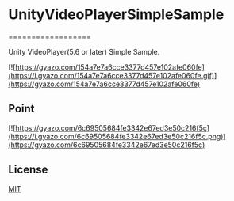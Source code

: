 # UnityVideoPlayerSimpleSample
==================

Unity VideoPlayer(5.6 or later) Simple Sample.

[![https://gyazo.com/154a7e7a6cce3377d457e102afe060fe](https://i.gyazo.com/154a7e7a6cce3377d457e102afe060fe.gif)](https://gyazo.com/154a7e7a6cce3377d457e102afe060fe)

Point
-------------------

[![https://gyazo.com/6c69505684fe3342e67ed3e50c216f5c](https://i.gyazo.com/6c69505684fe3342e67ed3e50c216f5c.png)](https://gyazo.com/6c69505684fe3342e67ed3e50c216f5c)

License
-------

[MIT](LICENSE.md)
